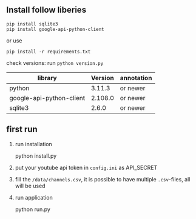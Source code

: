 


## Install follow liberies

    pip install sqlite3
    pip install google-api-python-client

or use

    pip install -r requirements.txt

check versions: run `python version.py`

| library                   | Version           | annotation |
| ------------------------- | ----------------- | -----------|
| python                    | 3.11.3            | or newer |
| google-api-python-client  | 2.108.0           | or newer |
| sqlite3                   | 2.6.0             | or newer |



## first run

1. run installation

    python install.py

2. put your youtube api token in `config.ini` as API_SECRET

3. fill the `/data/channels.csv`, it is possible to have multiple `.csv`-files, all will be used
<!-- TODO: is it possible to add some during runtime? -->

4. run application

    python run.py
